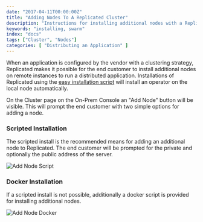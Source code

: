 ```yaml
---
date: "2017-04-11T00:00:00Z"
title: "Adding Nodes To A Replicated Cluster"
description: "Instructions for installing additional nodes with a Replicated cluster"
keywords: "installing, swarm"
index: "docs"
tags: ["Cluster", "Nodes"]
categories: [ "Distributing an Application" ]
---
```


When an application is configured by the vendor with a clustering strategy, Replicated makes it possible for the end customer to install additional nodes on remote instances to run a distributed application. Installations of Replicated using the [easy installation script](/docs/distributing-an-application/installing-via-script/) will install an operator on the local node automatically.

On the Cluster page on the On-Prem Console an "Add Node" button will be visible. This will prompt the end customer with two simple options for adding a node.

### Scripted Installation
The scripted install is the recommended means for adding an additional node to Replicated. The end customer will be prompted for the private and optionally the public address of the server.

![Add Node Script](/images/post-screens/add-node-script.png)

### Docker Installation
If a scripted install is not possible, additionally a docker script is provided for installing additional nodes.

![Add Node Docker](/images/post-screens/add-node-docker.png)